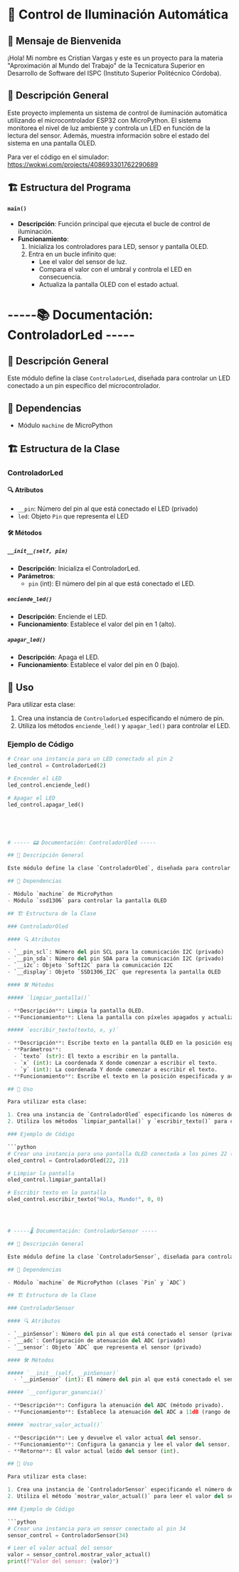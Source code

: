 # 🌟 Control de Iluminación Automática

## 👋 Mensaje de Bienvenida

¡Hola! Mi nombre es Cristian Vargas y este es un proyecto para la materia "Aproximación al Mundo del Trabajo" de la Tecnicatura Superior en Desarrollo de Software del ISPC (Instituto Superior Politécnico Córdoba).

## 📌 Descripción General

Este proyecto implementa un sistema de control de iluminación automática utilizando el microcontrolador ESP32 con MicroPython. El sistema monitorea el nivel de luz ambiente y controla un LED en función de la lectura del sensor. Además, muestra información sobre el estado del sistema en una pantalla OLED.

Para ver el código en el simulador: https://wokwi.com/projects/408693301762290689


## 🏗️ Estructura del Programa

#### `main()`

- **Descripción**: Función principal que ejecuta el bucle de control de iluminación.
- **Funcionamiento**:
  1. Inicializa los controladores para LED, sensor y pantalla OLED.
  2. Entra en un bucle infinito que:
     - Lee el valor del sensor de luz.
     - Compara el valor con el umbral y controla el LED en consecuencia.
     - Actualiza la pantalla OLED con el estado actual.


# -----📚 Documentación: ControladorLed -----

## 📌 Descripción General

Este módulo define la clase `ControladorLed`, diseñada para controlar un LED conectado a un pin específico del microcontrolador.

## 🔧 Dependencias

- Módulo `machine` de MicroPython

## 🏗️ Estructura de la Clase

### ControladorLed

#### 🔍 Atributos

- `__pin`: Número del pin al que está conectado el LED (privado)
- `led`: Objeto `Pin` que representa el LED

#### 🛠️ Métodos

##### `__init__(self, pin)`

- **Descripción**: Inicializa el ControladorLed.
- **Parámetros**:
  - `pin` (int): El número del pin al que está conectado el LED.

##### `enciende_led()`

- **Descripción**: Enciende el LED.
- **Funcionamiento**: Establece el valor del pin en 1 (alto).

##### `apagar_led()`

- **Descripción**: Apaga el LED.
- **Funcionamiento**: Establece el valor del pin en 0 (bajo).

## 🚀 Uso

Para utilizar esta clase:

1. Crea una instancia de `ControladorLed` especificando el número de pin.
2. Utiliza los métodos `enciende_led()` y `apagar_led()` para controlar el LED.

### Ejemplo de Código

```python
# Crear una instancia para un LED conectado al pin 2
led_control = ControladorLed(2)

# Encender el LED
led_control.enciende_led()

# Apagar el LED
led_control.apagar_led()





# ----- 📟 Documentación: ControladorOled -----

## 📌 Descripción General

Este módulo define la clase `ControladorOled`, diseñada para controlar una pantalla OLED SSD1306 utilizando el protocolo I2C.

## 🔧 Dependencias

- Módulo `machine` de MicroPython
- Módulo `ssd1306` para controlar la pantalla OLED

## 🏗️ Estructura de la Clase

### ControladorOled

#### 🔍 Atributos

- `__pin_scl`: Número del pin SCL para la comunicación I2C (privado)
- `__pin_sda`: Número del pin SDA para la comunicación I2C (privado)
- `__i2c`: Objeto `SoftI2C` para la comunicación I2C
- `__display`: Objeto `SSD1306_I2C` que representa la pantalla OLED

#### 🛠️ Métodos

##### `limpiar_pantalla()`

- **Descripción**: Limpia la pantalla OLED.
- **Funcionamiento**: Llena la pantalla con píxeles apagados y actualiza la visualización.

##### `escribir_texto(texto, x, y)`

- **Descripción**: Escribe texto en la pantalla OLED en la posición especificada.
- **Parámetros**:
  - `texto` (str): El texto a escribir en la pantalla.
  - `x` (int): La coordenada X donde comenzar a escribir el texto.
  - `y` (int): La coordenada Y donde comenzar a escribir el texto.
- **Funcionamiento**: Escribe el texto en la posición especificada y actualiza la visualización.

## 🚀 Uso

Para utilizar esta clase:

1. Crea una instancia de `ControladorOled` especificando los números de pin para SCL y SDA.
2. Utiliza los métodos `limpiar_pantalla()` y `escribir_texto()` para controlar la pantalla OLED.

### Ejemplo de Código

```python
# Crear una instancia para una pantalla OLED conectada a los pines 22 (SCL) y 21 (SDA)
oled_control = ControladorOled(22, 21)

# Limpiar la pantalla
oled_control.limpiar_pantalla()

# Escribir texto en la pantalla
oled_control.escribir_texto("Hola, Mundo!", 0, 0)




# -----🌡️ Documentación: ControladorSensor -----

## 📌 Descripción General

Este módulo define la clase `ControladorSensor`, diseñada para controlar un sensor analógico utilizando el Convertidor Analógico-Digital (ADC).

## 🔧 Dependencias

- Módulo `machine` de MicroPython (clases `Pin` y `ADC`)

## 🏗️ Estructura de la Clase

### ControladorSensor

#### 🔍 Atributos

- `__pinSensor`: Número del pin al que está conectado el sensor (privado)
- `__adc`: Configuración de atenuación del ADC (privado)
- `__sensor`: Objeto `ADC` que representa el sensor (privado)

#### 🛠️ Métodos

##### `__init__(self, __pinSensor)`
  - `__pinSensor` (int): El número del pin al que está conectado el sensor.

##### `__configurar_ganancia()`

- **Descripción**: Configura la atenuación del ADC (método privado).
- **Funcionamiento**: Establece la atenuación del ADC a 11dB (rango de voltaje de 0-3.6V).

##### `mostrar_valor_actual()`

- **Descripción**: Lee y devuelve el valor actual del sensor.
- **Funcionamiento**: Configura la ganancia y lee el valor del sensor.
- **Retorno**: El valor actual leído del sensor (int).

## 🚀 Uso

Para utilizar esta clase:

1. Crea una instancia de `ControladorSensor` especificando el número de pin al que está conectado el sensor.
2. Utiliza el método `mostrar_valor_actual()` para leer el valor del sensor.

### Ejemplo de Código

```python
# Crear una instancia para un sensor conectado al pin 34
sensor_control = ControladorSensor(34)

# Leer el valor actual del sensor
valor = sensor_control.mostrar_valor_actual()
print(f"Valor del sensor: {valor}")